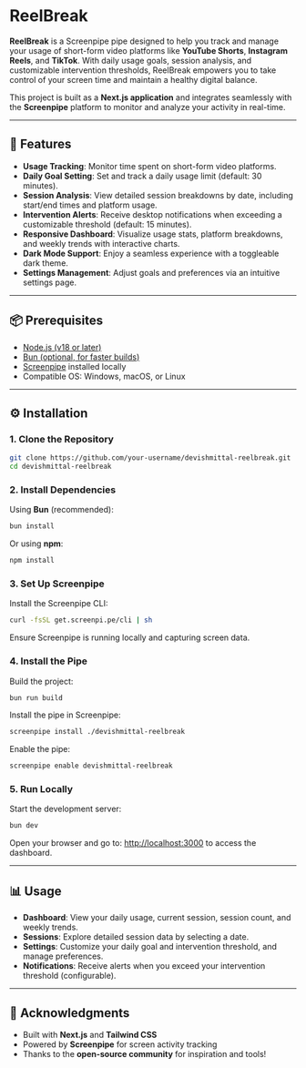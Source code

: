 # ReelBreak

**ReelBreak** is a Screenpipe pipe designed to help you track and manage your usage of short-form video platforms like **YouTube Shorts**, **Instagram Reels**, and **TikTok**. With daily usage goals, session analysis, and customizable intervention thresholds, ReelBreak empowers you to take control of your screen time and maintain a healthy digital balance.

This project is built as a **Next.js application** and integrates seamlessly with the **Screenpipe** platform to monitor and analyze your activity in real-time.

---

## 🚀 Features

- **Usage Tracking**: Monitor time spent on short-form video platforms.
- **Daily Goal Setting**: Set and track a daily usage limit (default: 30 minutes).
- **Session Analysis**: View detailed session breakdowns by date, including start/end times and platform usage.
- **Intervention Alerts**: Receive desktop notifications when exceeding a customizable threshold (default: 15 minutes).
- **Responsive Dashboard**: Visualize usage stats, platform breakdowns, and weekly trends with interactive charts.
- **Dark Mode Support**: Enjoy a seamless experience with a toggleable dark theme.
- **Settings Management**: Adjust goals and preferences via an intuitive settings page.

---

## 📦 Prerequisites

- [Node.js (v18 or later)](https://nodejs.org/)
- [Bun (optional, for faster builds)](https://bun.sh/)
- [Screenpipe](https://screenpi.pe/) installed locally
- Compatible OS: Windows, macOS, or Linux

---

## ⚙️ Installation

### 1. Clone the Repository
```bash
git clone https://github.com/your-username/devishmittal-reelbreak.git
cd devishmittal-reelbreak
```

### 2. Install Dependencies

Using **Bun** (recommended):
```bash
bun install
```

Or using **npm**:
```bash
npm install
```

### 3. Set Up Screenpipe

Install the Screenpipe CLI:
```bash
curl -fsSL get.screenpi.pe/cli | sh
```

Ensure Screenpipe is running locally and capturing screen data.

### 4. Install the Pipe

Build the project:
```bash
bun run build
```

Install the pipe in Screenpipe:
```bash
screenpipe install ./devishmittal-reelbreak
```

Enable the pipe:
```bash
screenpipe enable devishmittal-reelbreak
```

### 5. Run Locally

Start the development server:
```bash
bun dev
```

Open your browser and go to: [http://localhost:3000](http://localhost:3000) to access the dashboard.

---

## 📊 Usage

- **Dashboard**: View your daily usage, current session, session count, and weekly trends.
- **Sessions**: Explore detailed session data by selecting a date.
- **Settings**: Customize your daily goal and intervention threshold, and manage preferences.
- **Notifications**: Receive alerts when you exceed your intervention threshold (configurable).


---


## 🙏 Acknowledgments

- Built with **Next.js** and **Tailwind CSS**
- Powered by **Screenpipe** for screen activity tracking
- Thanks to the **open-source community** for inspiration and tools!
```
